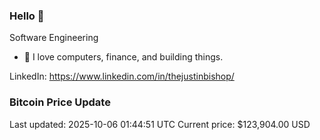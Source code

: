 ### Hello 🤙  

Software Engineering

- 🔭 I love computers, finance, and building things.
  
LinkedIn: https://www.linkedin.com/in/thejustinbishop/  




























































































































































































































































































































































































































































































































































































































































































































































































































































































































































































































































































































































































### Bitcoin Price Update
Last updated: 2025-10-06 01:44:51 UTC
Current price: $123,904.00 USD
